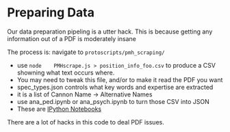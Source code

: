 # Preparing Data

Our data preparation pipeling is a utter hack. This is because getting any information out of a PDF is moderately insane

The process is:
navigate to `protoscripts/pmh_scraping/`

 - use `node  	PMHscrape.js > position_info_foo.csv`  to produce a CSV showning what text occurs where.
  - You may need to tweak this file, and/or to make it read the PDF you want
 - spec_types.json controls what key words and expertise are extracted
  - it is a list of Cannon Name -> Alternative Names
 - use ana_ped.ipynb or ana_psych.ipynb to turn those CSV into JSON
  - These are [IPython Notebooks](https://ipython.org/)


There are a lot of hacks in this code to deal PDF issues.
